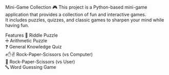 Mini-Game Collection 🎮
This project is a Python-based mini-game application that provides a collection of fun and interactive games.  
It includes puzzles, quizzes, and classic games to sharpen your mind while having fun.

Features
🧩 Riddle Puzzle  
➗ Arithmetic Puzzle  
❓ General Knowledge Quiz  
✊✋✌ Rock-Paper-Scissors (vs Computer)  
👫 Rock-Paper-Scissors (vs User)  
🔤 Word Guessing Game  
